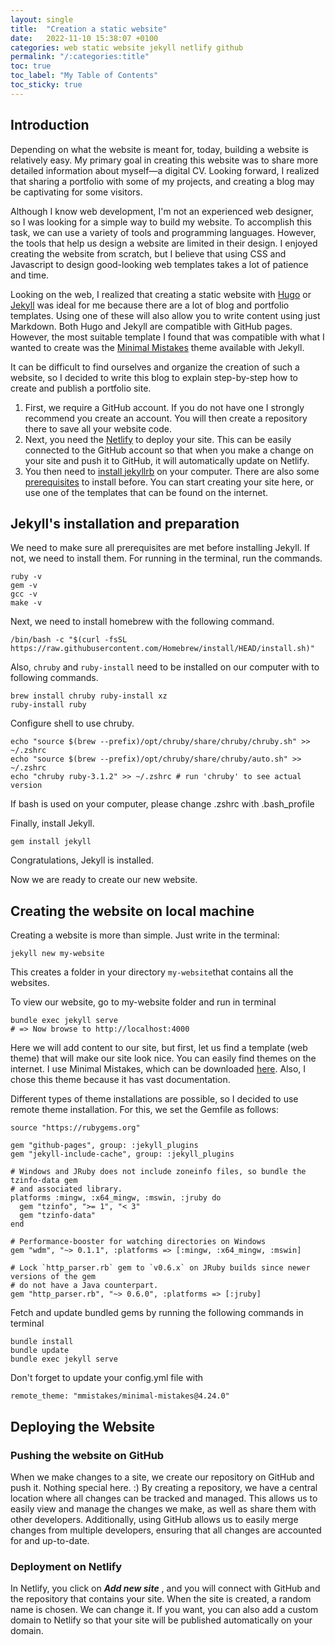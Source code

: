 ```yaml
---
layout: single
title:  "Creation a static website"
date:   2022-11-10 15:38:07 +0100
categories: web static website jekyll netlify github
permalink: "/:categories:title"
toc: true
toc_label: "My Table of Contents"
toc_sticky: true
---
```


## Introduction

Depending on what the website is meant for, today, building a website is relatively easy. My primary goal in creating this website was to share more detailed information about myself—a digital CV. Looking forward, I realized that sharing a portfolio with some of my projects, and creating a blog may be captivating for some visitors.


Although I know web development, I'm not an experienced web designer, so I was looking for a simple way to build my website. To accomplish this task, we can use a variety of tools and programming languages. However, the tools that help us design a website are limited in their design. I enjoyed creating the website from scratch, but I believe that using CSS and Javascript to design good-looking web templates takes a lot of patience and time.

Looking on the web, I realized that creating a static website with [Hugo](https://gohugo.io) or [Jekyll](https://jekyllrb.com) was ideal for me because there are a lot of blog and portfolio templates. Using one of these will also allow you to write content using just Markdown. Both Hugo and Jekyll are compatible with GitHub pages. However, the most suitable template I found that was compatible with what I wanted to create was the [Minimal Mistakes](https://mmistakes.github.io/minimal-mistakes/) theme available with Jekyll.

It can be difficult to find ourselves and organize the creation of such a website, so I decided to write this blog to explain step-by-step how to create and publish a portfolio site.

1) First, we require a GitHub account. If you do not have one I strongly recommend you create an account. You will then create a repository there to save all your website code.
2) Next, you need the [Netlify](https://www.netlify.comaccount) to deploy your site. This can be easily connected to the GitHub account so that when you make a change on your site and push it to GitHub, it will automatically update on Netlify.
3) You then need to [install jekyllrb](https://jekyllrb.com/docs/) on your computer. There are also some [prerequisites](https://jekyllrb.com/docs/installation/) to install before. You can start creating your site here, or use one of the templates that can be found on the internet.

## Jekyll's installation and preparation

We need to make sure all prerequisites are met before installing Jekyll. If not, we need to install them. For running in the terminal, run the commands.
```shell
ruby -v
gem -v
gcc -v
make -v
```
Next, we need to install homebrew with the following command.
```shell
/bin/bash -c "$(curl -fsSL https://raw.githubusercontent.com/Homebrew/install/HEAD/install.sh)"
```
Also, ```chruby``` and ```ruby-install``` need to be installed on our computer with to following commands.
```shell
brew install chruby ruby-install xz
ruby-install ruby
```
Configure shell to use chruby.
```shell
echo "source $(brew --prefix)/opt/chruby/share/chruby/chruby.sh" >> ~/.zshrc
echo "source $(brew --prefix)/opt/chruby/share/chruby/auto.sh" >> ~/.zshrc
echo "chruby ruby-3.1.2" >> ~/.zshrc # run 'chruby' to see actual version
```
If bash is used on your computer, please change .zshrc with .bash_profile

Finally, install Jekyll.
```shell
gem install jekyll
```
Congratulations, Jekyll is installed.

Now we are ready to create our new website.

## Creating the website on local machine

Creating a website is more than simple. Just write in the terminal:
```shell
jekyll new my-website
```
This creates a folder in your directory ```my-website```that contains all the websites.

To view our website, go to my-website folder and run in terminal
```shell
bundle exec jekyll serve
# => Now browse to http://localhost:4000
```

Here we will add content to our site, but first, let us find a template (web theme) that will make our site look nice. You can easily find themes on the internet. I use Minimal Mistakes, which can be downloaded [here](https://github.com/mmistakes/minimal-mistakes). Also, I chose this theme because it has vast documentation.

Different types of theme installations are possible, so I decided to use remote theme installation. For this, we set the Gemfile as follows:
```
source "https://rubygems.org"

gem "github-pages", group: :jekyll_plugins
gem "jekyll-include-cache", group: :jekyll_plugins

# Windows and JRuby does not include zoneinfo files, so bundle the tzinfo-data gem
# and associated library.
platforms :mingw, :x64_mingw, :mswin, :jruby do
  gem "tzinfo", ">= 1", "< 3"
  gem "tzinfo-data"
end

# Performance-booster for watching directories on Windows
gem "wdm", "~> 0.1.1", :platforms => [:mingw, :x64_mingw, :mswin]

# Lock `http_parser.rb` gem to `v0.6.x` on JRuby builds since newer versions of the gem
# do not have a Java counterpart.
gem "http_parser.rb", "~> 0.6.0", :platforms => [:jruby]
```

Fetch and update bundled gems by running the following commands in terminal
```shell
bundle install
bundle update
bundle exec jekyll serve
```

Don't forget to update your config.yml file with
```
remote_theme: "mmistakes/minimal-mistakes@4.24.0"
```

## Deploying the Website

### Pushing the website on GitHub

When we make changes to a site, we create our repository on GitHub and push it. Nothing special here. :) By creating a repository, we have a central location where all changes can be tracked and managed. This allows us to easily view and manage the changes we make, as well as share them with other developers. Additionally, using GitHub allows us to easily merge changes from multiple developers, ensuring that all changes are accounted for and up-to-date. 

### Deployment on Netlify

In Netlify, you click on ***Add new site*** , and you will connect with GitHub and the repository that contains your site. When the site is created, a random name is chosen. We can change it. If you want, you can also add a custom domain to Netlify so that your site will be published automatically on your domain.
